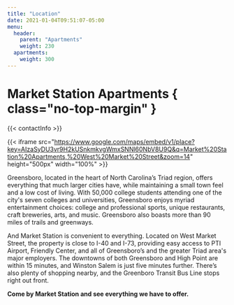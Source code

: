 ```yaml
---
title: "Location"
date: 2021-01-04T09:51:07-05:00
menu:
  header:
    parent: "Apartments"
    weight: 230
  apartments:
    weight: 300
---
```


# Market Station Apartments { class="no-top-margin" }

{{< contactInfo >}}

{{< iframe src="https://www.google.com/maps/embed/v1/place?key=AIzaSyDU3vr9H2kUSnkmkvgWmxSNNl60NbV8U9Q&q=Market%20Station%20Apartments,%20West%20Market%20Street&zoom=14" height="500px" width="100%" >}}

Greensboro, located in the heart of North Carolina’s Triad region, offers everything
that much larger cities have, while maintaining a small town feel and a low cost of
living. With 50,000 college students attending one of the city's seven colleges and
universities, Greensboro enjoys myriad entertainment choices: college and professional
sports, unique restaurants, craft breweries, arts, and music. Greensboro also boasts
more than 90 miles of trails and greenways.

And Market Station is convenient to everything. Located on West Market Street, the
property is close to I-40 and I-73, providing easy access to  PTI Airport, Friendly
Center, and all of Greensboro’s and the greater Triad area's major employers. The
downtowns of both Greensboro and High Point are within 15 minutes, and Winston Salem
is just five minutes further. There’s also plenty of shopping nearby, and the Greenboro
Transit Bus Line stops right out front.

**Come by Market Station and see everything we have to offer.**
